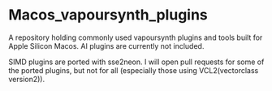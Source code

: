 # Macos_vapoursynth_plugins
A repository holding commonly used vapoursynth plugins and tools built for Apple Silicon Macos. AI plugins are currently not included.

SIMD plugins are ported with sse2neon. I will open pull requests for some of the ported plugins, but not for all (especially those using VCL2(vectorclass version2)).
